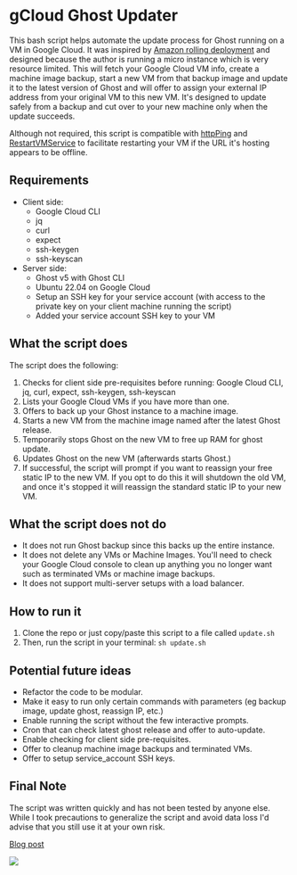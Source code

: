 # gCloud Ghost Updater

This bash script helps automate the update process for Ghost running on a VM in Google Cloud. It was inspired by [Amazon rolling deployment](https://docs.aws.amazon.com/whitepapers/latest/overview-deployment-options/rolling-deployments.html) and designed because the author is running a micro instance which is very resource limited. This will fetch your Google Cloud VM info, create a machine image backup, start a new VM from that backup image and update it to the latest version of Ghost and will offer to assign your external IP address from your original VM to this new VM. It's designed to update safely from a backup and cut over to your new machine only when the update succeeds.

Although not required, this script is compatible with [httpPing](https://github.com/danielraffel/httpPing) and [RestartVMService](https://github.com/danielraffel/RestartVMService) to facilitate restarting your VM if the URL it's hosting appears to be offline.

## Requirements

* Client side:
    * Google Cloud CLI
    * jq
    * curl
    * expect
    * ssh-keygen
    * ssh-keyscan
* Server side:
    * Ghost v5 with Ghost CLI
    * Ubuntu 22.04 on Google Cloud
    * Setup an SSH key for your service account (with access to the private key on your client machine running the script)
    * Added your service account SSH key to your VM

## What the script does

The script does the following:

1. Checks for client side pre-requisites before running: Google Cloud CLI, jq, curl, expect, ssh-keygen, ssh-keyscan
2. Lists your Google Cloud VMs if you have more than one.
3. Offers to back up your Ghost instance to a machine image.
4. Starts a new VM from the machine image named after the latest Ghost release.
5. Temporarily stops Ghost on the new VM to free up RAM for ghost update.
6. Updates Ghost on the new VM (afterwards starts Ghost.)
7. If successful, the script will prompt if you want to reassign your free static IP to the new VM. If you opt to do this it will shutdown the old VM, and once it's stopped it will reassign the standard static IP to your new VM.

## What the script does not do

* It does not run Ghost backup since this backs up the entire instance.
* It does not delete any VMs or Machine Images. You'll need to check your Google Cloud console to clean up anything you no longer want such as terminated VMs or machine image backups.
* It does not support multi-server setups with a load balancer.

## How to run it

1. Clone the repo or just copy/paste this script to a file called `update.sh`
2. Then, run the script in your terminal: `sh update.sh`

## Potential future ideas

* Refactor the code to be modular.
* Make it easy to run only certain commands with parameters (eg backup image, update ghost, reassign IP, etc.)
* Enable running the script without the few interactive prompts.
* Cron that can check latest ghost release and offer to auto-update.
* Enable checking for client side pre-requisites.
* Offer to cleanup machine image backups and terminated VMs.
* Offer to setup service_account SSH keys.

## Final Note

The script was written quickly and has not been tested by anyone else. While I took precautions to generalize the script and avoid data loss I'd advise that you still use it at your own risk.

[Blog post](https://danielraffel.me/2023/09/05/updating-ghost-on-a-google-cloud-micro-instance/)

![](https://i.imgur.com/qvHIFVy.gif)
